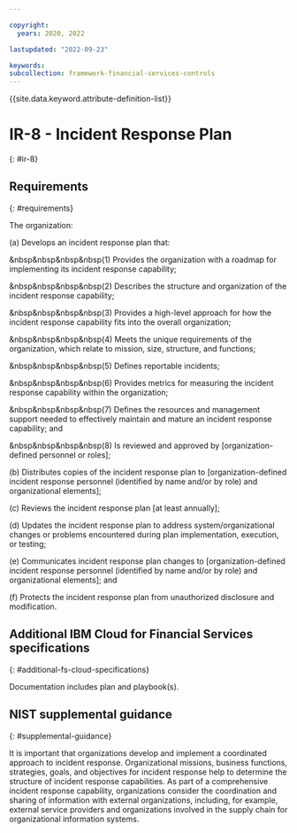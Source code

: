 ```yaml
---

copyright:
  years: 2020, 2022

lastupdated: "2022-09-23"

keywords: 
subcollection: framework-financial-services-controls
---
```


{{site.data.keyword.attribute-definition-list}}

# IR-8 - Incident Response Plan
{: #ir-8}

## Requirements
{: #requirements}

The organization:

(a) Develops an incident response plan that:

&nbsp&nbsp&nbsp&nbsp(1) Provides the organization with a roadmap for implementing its incident response capability;

&nbsp&nbsp&nbsp&nbsp(2) Describes the structure and organization of the incident response capability;

&nbsp&nbsp&nbsp&nbsp(3) Provides a high-level approach for how the incident response capability fits into the overall organization;

&nbsp&nbsp&nbsp&nbsp(4) Meets the unique requirements of the organization, which relate to mission, size, structure, and functions;

&nbsp&nbsp&nbsp&nbsp(5) Defines reportable incidents;

&nbsp&nbsp&nbsp&nbsp(6) Provides metrics for measuring the incident response capability within the organization;

&nbsp&nbsp&nbsp&nbsp(7) Defines the resources and management support needed to effectively maintain and mature an incident response capability; and

&nbsp&nbsp&nbsp&nbsp(8) Is reviewed and approved by [organization-defined personnel or roles];

(b) Distributes copies of the incident response plan to [organization-defined incident response personnel (identified by name and/or by role) and organizational elements];

(c) Reviews the incident response plan [at least annually];

(d) Updates the incident response plan to address system/organizational changes or problems encountered during plan implementation, execution, or testing;

(e) Communicates incident response plan changes to [organization-defined incident response personnel (identified by name and/or by role) and organizational elements]; and

(f) Protects the incident response plan from unauthorized disclosure and modification.

## Additional IBM Cloud for Financial Services specifications
{: #additional-fs-cloud-specifications}

Documentation includes plan and playbook(s).

## NIST supplemental guidance
{: #supplemental-guidance}

It is important that organizations develop and implement a coordinated approach to incident response. Organizational missions, business functions, strategies, goals, and objectives for incident response help to determine the structure of incident response capabilities. As part of a comprehensive incident response capability, organizations consider the coordination and sharing of information with external organizations, including, for example, external service providers and organizations involved in the supply chain for organizational information systems.

